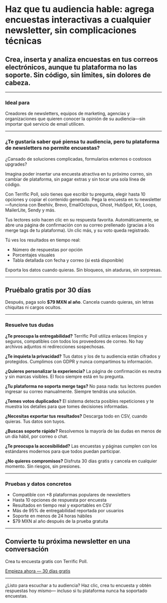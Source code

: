 # Haz que tu audiencia hable: agrega encuestas interactivas a cualquier newsletter, sin complicaciones técnicas

## Crea, inserta y analiza encuestas en tus correos electrónicos, aunque tu plataforma no las soporte. Sin código, sin límites, sin dolores de cabeza.

---

### Ideal para

Creadores de newsletters, equipos de marketing, agencias y organizaciones que quieren conocer la opinión de su audiencia—sin importar qué servicio de email utilicen.

---

### ¿Te gustaría saber qué piensa tu audiencia, pero tu plataforma de newsletters no permite encuestas?

¿Cansado de soluciones complicadas, formularios externos o costosos upgrades?

Imagina poder insertar una encuesta atractiva en tu próximo correo, sin cambiar de plataforma, sin pagar extras y sin tocar una sola línea de código.

Con Terrific Poll, solo tienes que escribir tu pregunta, elegir hasta 10 opciones y copiar el contenido generado. Pega la encuesta en tu newsletter—funciona con Beehiiv, Brevo, EmailOctopus, Ghost, HubSpot, Kit, Loops, MailerLite, Sendy y más.

Tus lectores solo hacen clic en su respuesta favorita. Automáticamente, se abre una página de confirmación con su correo prellenado (gracias a los merge tags de tu plataforma). Un clic más, y su voto queda registrado.

Tú ves los resultados en tiempo real:
- Número de respuestas por opción
- Porcentajes visuales
- Tabla detallada con fecha y correo (si está disponible)

Exporta los datos cuando quieras. Sin bloqueos, sin ataduras, sin sorpresas.

---

## Pruébalo gratis por 30 días

Después, paga solo **$79 MXN al año**. Cancela cuando quieras, sin letras chiquitas ni cargos ocultos.

---

### Resuelve tus dudas

**¿Te preocupa la entregabilidad?**
Terrific Poll utiliza enlaces limpios y seguros, compatibles con todos los proveedores de correo. No hay archivos adjuntos ni redirecciones sospechosas.

**¿Te inquieta la privacidad?**
Tus datos y los de tu audiencia están cifrados y protegidos. Cumplimos con GDPR y nunca compartimos tu información.

**¿Quieres personalizar la experiencia?**
La página de confirmación es neutra y sin marcas visibles. El foco siempre está en tu pregunta.

**¿Tu plataforma no soporta merge tags?**
No pasa nada: tus lectores pueden ingresar su correo manualmente. Siempre tendrás una solución.

**¿Temes votos duplicados?**
El sistema detecta posibles repeticiones y te muestra los detalles para que tomes decisiones informadas.

**¿Necesitas exportar tus resultados?**
Descarga todo en CSV, cuando quieras. Tus datos son tuyos.

**¿Buscas soporte rápido?**
Resolvemos la mayoría de las dudas en menos de un día hábil, por correo o chat.

**¿Te preocupa la accesibilidad?**
Las encuestas y páginas cumplen con los estándares modernos para que todos puedan participar.

**¿No quieres compromisos?**
Disfruta 30 días gratis y cancela en cualquier momento. Sin riesgos, sin presiones.

---

### Pruebas y datos concretos

- Compatible con +8 plataformas populares de newsletters
- Hasta 10 opciones de respuesta por encuesta
- Resultados en tiempo real y exportables en CSV
- Más de 95% de entregabilidad reportada por usuarios
- Soporte en menos de 24 horas hábiles
- $79 MXN al año después de la prueba gratuita

---

## Convierte tu próxima newsletter en una conversación

Crea tu encuesta gratis con Terrific Poll.

[Empieza ahora — 30 días gratis](#)

---

¿Listo para escuchar a tu audiencia? Haz clic, crea tu encuesta y obtén respuestas hoy mismo—
incluso si tu plataforma nunca ha soportado encuestas.
